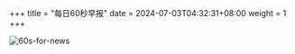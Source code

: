 +++
title = "每日60秒早报"
date = 2024-07-03T04:32:31+08:00
weight = 1
+++

![60s-for-news](/img/zaobao/zaobao.png "由 ALAPI 提供支持")
